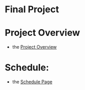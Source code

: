 # Final Project 
# Project Overview
- the [Project Overview](https://github.com/Yusufabdulsttar/final-project-assignment-Yusuf-Abdulsttar/wiki/Project-Overview)
# Schedule:
- the [Schedule Page](https://github.com/users/Yusufabdulsttar/projects/1)



